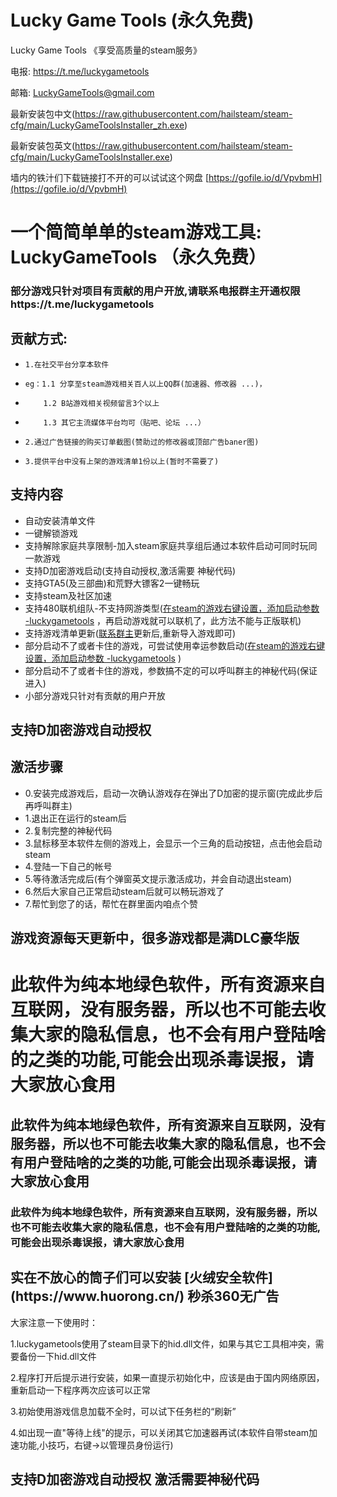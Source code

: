 <style>
body {
  background-image: url('background.jpg'); 
  background-size: cover; 
  background-position: center;
  background-repeat: no-repeat; 
  background-attachment: fixed; 
}
</style>

# Lucky Game Tools   (永久免费)
Lucky Game Tools 《享受高质量的steam服务》

电报: https://t.me/luckygametools

邮箱: LuckyGameTools@gmail.com


最新安装包中文(https://raw.githubusercontent.com/hailsteam/steam-cfg/main/LuckyGameToolsInstaller_zh.exe)

最新安装包英文(https://raw.githubusercontent.com/hailsteam/steam-cfg/main/LuckyGameToolsInstaller.exe)

墙内的铁汁们下载链接打不开的可以试试这个网盘 [https://gofile.io/d/VpvbmH](https://gofile.io/d/VpvbmH)

<h1>一个简简单单的steam游戏工具: LuckyGameTools （永久免费）</h1>


<h3>部分游戏只针对项目有贡献的用户开放,请联系电报群主开通权限 https://t.me/luckygametools </h3>

## 贡献方式:
-     1.在社交平台分享本软件 
-     eg：1.1 分享至steam游戏相关百人以上QQ群(加速器、修改器 ...)，
-         1.2 B站游戏相关视频留言3个以上
-         1.3 其它主流媒体平台均可（贴吧、论坛 ...）
-     2.通过广告链接的购买订单截图(赞助过的修改器或顶部广告baner图)
-     3.提供平台中没有上架的游戏清单1份以上(暂时不需要了)


## 支持内容
- 自动安装清单文件 
- 一键解锁游戏
- 支持解除家庭共享限制-加入steam家庭共享组后通过本软件启动可同时玩同一款游戏
- 支持D加密游戏启动(支持自动授权,激活需要 神秘代码)
- 支持GTA5(及三部曲)和荒野大镖客2一键畅玩
- 支持steam及社区加速
- 支持480联机组队-不支持网游类型(<a href="steam-arg.jpg" target="_blank">在steam的游戏右键设置，添加启动参数 -luckygametools</a> ，再启动游戏就可以联机了，此方法不能与正版联机)
- 支持游戏清单更新([联系群主](https://t.me/luckygametools)更新后,重新导入游戏即可)
- 部分启动不了或者卡住的游戏，可尝试使用幸运参数启动(<a href="steam-arg.jpg" target="_blank">在steam的游戏右键设置，添加启动参数 -luckygametools</a> )
- 部分启动不了或者卡住的游戏，参数搞不定的可以呼叫群主的神秘代码(保证进入)
- 小部分游戏只针对有贡献的用户开放
  
<h2>支持D加密游戏自动授权</h2>

## 激活步骤
- 0.安装完成游戏后，启动一次确认游戏存在弹出了D加密的提示窗(完成此步后再呼叫群主)
- 1.退出正在运行的steam后
- 2.复制完整的神秘代码
- 3.鼠标移至本软件左侧的游戏上，会显示一个三角的启动按钮，点击他会启动steam
- 4.登陆一下自己的帐号
- 5.等待激活完成后(有个弹窗英文提示激活成功，并会自动退出steam)
- 6.然后大家自己正常启动steam后就可以畅玩游戏了
- 7.帮忙到您了的话，帮忙在群里面内咱点个赞


<h2>游戏资源每天更新中，很多游戏都是满DLC豪华版</h2>

<h1>此软件为纯本地绿色软件，所有资源来自互联网，没有服务器，所以也不可能去收集大家的隐私信息，也不会有用户登陆啥的之类的功能,可能会出现杀毒误报，请大家放心食用</h1>

<h2>此软件为纯本地绿色软件，所有资源来自互联网，没有服务器，所以也不可能去收集大家的隐私信息，也不会有用户登陆啥的之类的功能,可能会出现杀毒误报，请大家放心食用</h2>

<h3>此软件为纯本地绿色软件，所有资源来自互联网，没有服务器，所以也不可能去收集大家的隐私信息，也不会有用户登陆啥的之类的功能,可能会出现杀毒误报，请大家放心食用</h3>

<h2>实在不放心的筒子们可以安装 [火绒安全软件](https://www.huorong.cn/) 秒杀360无广告</h2>

大家注意一下使用时：

1.luckygametools使用了steam目录下的hid.dll文件，如果与其它工具相冲突，需要备份一下hid.dll文件

2.程序打开后提示进行安装，如果一直提示初始化中，应该是由于国内网络原因，重新启动一下程序两次应该可以正常

3.初始使用游戏信息加载不全时，可以试下任务栏的“刷新”

4.如出现一直"等待上线"的提示，可以关闭其它加速器再试(本软件自带steam加速功能,小技巧，右键->以管理员身份运行)

<h2>支持D加密游戏自动授权  激活需要神秘代码</h2>
